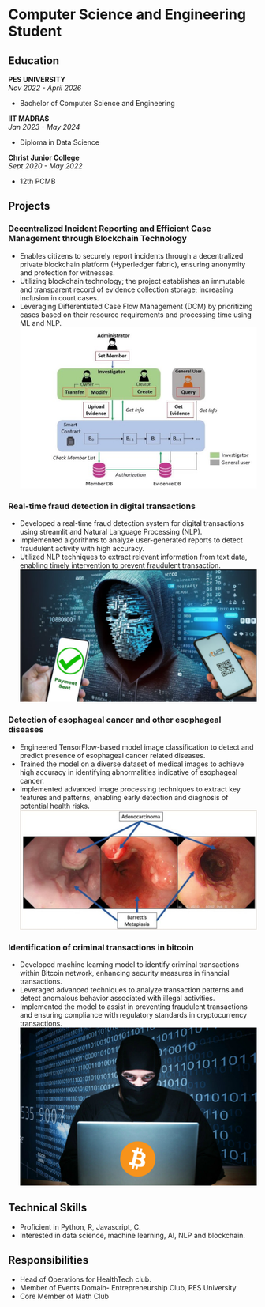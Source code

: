 # Computer Science and Engineering Student

## Education

**PES UNIVERSITY**  
_Nov 2022 - April 2026_  
- Bachelor of Computer Science and Engineering

**IIT MADRAS**  
_Jan 2023 - May 2024_  
- Diploma in Data Science

**Christ Junior College**  
_Sept 2020 - May 2022_  
- 12th PCMB

## Projects

### Decentralized Incident Reporting and Efficient Case Management through Blockchain Technology
- Enables citizens to securely report incidents through a decentralized private blockchain platform (Hyperledger fabric), ensuring anonymity and protection for witnesses.
- Utilizing blockchain technology; the project establishes an immutable and transparent record of evidence collection storage; increasing inclusion in court cases.
- Leveraging Differentiated Case Flow Management (DCM) by prioritizing cases based on their resource requirements and processing time using ML and NLP.
![Blockcrime](/assets/blockcrime.jpg)

### Real-time fraud detection in digital transactions
- Developed a real-time fraud detection system for digital transactions using streamlit and Natural Language Processing (NLP).
- Implemented algorithms to analyze user-generated reports to detect fraudulent activity with high accuracy.
- Utilized NLP techniques to extract relevant information from text data, enabling timely intervention to prevent fraudulent transaction.
![upifraud](/assets/upifraud.jpg)

### Detection of esophageal cancer and other esophageal diseases
- Engineered TensorFlow-based model image classification to detect and predict presence of esophageal cancer related diseases.
- Trained the model on a diverse dataset of medical images to achieve high accuracy in identifying abnormalities indicative of esophageal cancer.
- Implemented advanced image processing techniques to extract key features and patterns, enabling early detection and diagnosis of potential health risks.
![oesophagus](/assets/oesophagus.jpg)

### Identification of criminal transactions in bitcoin
- Developed machine learning model to identify criminal transactions within Bitcoin network, enhancing security measures in financial transactions.
- Leveraged advanced techniques to analyze transaction patterns and detect anomalous behavior associated with illegal activities.
- Implemented the model to assist in preventing fraudulent transactions and ensuring compliance with regulatory standards in cryptocurrency transactions.
![bitcoincrime](/assets/bitcoincrime.jpg)

## Technical Skills
- Proficient in Python, R, Javascript, C.
- Interested in data science, machine learning, AI, NLP and blockchain.

## Responsibilities
- Head of Operations for HealthTech club.
- Member of Events Domain- Entrepreneurship Club, PES University
- Core Member of Math Club
